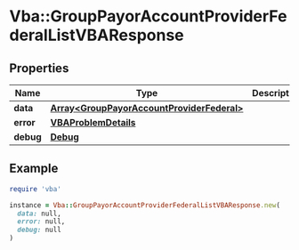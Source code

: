 # Vba::GroupPayorAccountProviderFederalListVBAResponse

## Properties

| Name | Type | Description | Notes |
| ---- | ---- | ----------- | ----- |
| **data** | [**Array&lt;GroupPayorAccountProviderFederal&gt;**](GroupPayorAccountProviderFederal.md) |  | [optional] |
| **error** | [**VBAProblemDetails**](VBAProblemDetails.md) |  | [optional] |
| **debug** | [**Debug**](Debug.md) |  | [optional] |

## Example

```ruby
require 'vba'

instance = Vba::GroupPayorAccountProviderFederalListVBAResponse.new(
  data: null,
  error: null,
  debug: null
)
```

